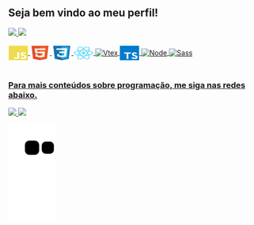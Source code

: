 ## Seja bem vindo ao meu perfil!

<div>
   <a href="https://github.com/PedroPaivaDev?tab=repositories">
   <img height="180em" src="https://github-readme-stats.vercel.app/api?username=PedroPaivaDev&show_icons=true&theme=tokyonight&include_all_commits=true&count_private=true"/>
   <img height="180em" src="https://github-readme-stats.vercel.app/api/top-langs/?username=PedroPaivaDev&layout=compact&langs_count=8&theme=tokyonight"/>
</div>

<div style="display: inline_block"><br>
  <img align="center" alt="JavaScript" height="30" width="40" src="https://raw.githubusercontent.com/devicons/devicon/master/icons/javascript/javascript-plain.svg">
  <img align="center" alt="HTML" height="30" width="40" src="https://raw.githubusercontent.com/devicons/devicon/master/icons/html5/html5-original.svg">
  <img align="center" alt="CSS" height="30" width="40" src="https://raw.githubusercontent.com/devicons/devicon/master/icons/css3/css3-original.svg">
  <img align="center" alt="React" height="30" width="40" src="https://raw.githubusercontent.com/devicons/devicon/master/icons/react/react-original.svg">
  <img align="center" alt="Vtex" height="30" width="40" src="https://avatars.githubusercontent.com/u/1288938?s=200&v=4">
  <img align="center" alt="Typescript" height="30" width="40" src="https://raw.githubusercontent.com/devicons/devicon/master/icons/typescript/typescript-original.svg">
  <img align="center" alt="Node" height="30" width="40" src="https://camo.githubusercontent.com/ebc87e9e7efaa5144d4186c57c3089cd1710a91073326f0cfe7e8865510b7ea8/68747470733a2f2f63646e2e6a7364656c6976722e6e65742f67682f64657669636f6e732f64657669636f6e2f69636f6e732f6e6f64656a732f6e6f64656a732d706c61696e2e737667">
  <img align="center" alt="Sass" height="30" width="40" src="https://camo.githubusercontent.com/575b33e86739b657387aaf2598c4f9d6677a60a33718d65e11e0d81cbb7cc09c/68747470733a2f2f63646e2e6a7364656c6976722e6e65742f67682f64657669636f6e732f64657669636f6e2f69636f6e732f736173732f736173732d6f726967696e616c2e737667">
</div>

<br>

### Para mais conteúdos sobre programação, me siga nas redes abaixo.
 
<div>

  <a href="https://discordapp.com/users/#8726" target="_blank">
    <img src="https://img.shields.io/badge/Discord-7289DA?style=for-the-badge&logo=discord&logoColor=white" target="_blank">
  </a>
  
  <a href="https://www.linkedin.com/in/pedroengenheirocivil/" target="_blank">
    <img src="https://img.shields.io/badge/-LinkedIn-%230077B5?style=for-the-badge&logo=linkedin&logoColor=white" target="_blank">
  </a>
 
  ![Snake animation](https://github.com/PedroPaivaDev/PedroPaivaDev/blob/output/github-contribution-grid-snake.svg)

</div>
